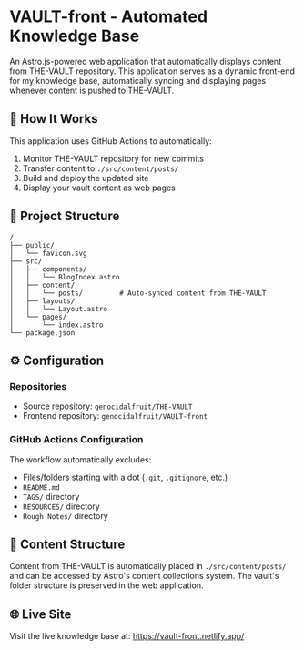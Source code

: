 # VAULT-front - Automated Knowledge Base

An Astro.js-powered web application that automatically displays content from THE-VAULT repository. This application serves as a dynamic front-end for my knowledge base, automatically syncing and displaying pages whenever content is pushed to THE-VAULT.

## 🔄 How It Works

This application uses GitHub Actions to automatically:

1. Monitor THE-VAULT repository for new commits
2. Transfer content to `./src/content/posts/`
3. Build and deploy the updated site
4. Display your vault content as web pages

## 🚀 Project Structure

```text
/
├── public/
│   └── favicon.svg
├── src/
│   ├── components/
│   │   └── BlogIndex.astro
│   ├── content/
│   │   └── posts/         # Auto-synced content from THE-VAULT
│   ├── layouts/
│   │   └── Layout.astro
│   └── pages/
│       └── index.astro
└── package.json
```

## ⚙️ Configuration

### Repositories

- Source repository: `genocidalfruit/THE-VAULT`
- Frontend repository: `genocidalfruit/VAULT-front`

### GitHub Actions Configuration

The workflow automatically excludes:

- Files/folders starting with a dot (`.git`, `.gitignore`, etc.)
- `README.md`
- `TAGS/` directory
- `RESOURCES/` directory
- `Rough Notes/` directory

## 📁 Content Structure

Content from THE-VAULT is automatically placed in `./src/content/posts/` and can be accessed by Astro's content collections system. The vault's folder structure is preserved in the web application.

## 🌐 Live Site

Visit the live knowledge base at: https://vault-front.netlify.app/
